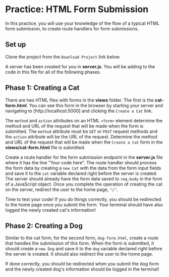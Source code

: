 # Practice: HTML Form Submission

In this practice, you will use your knowledge of the flow of a typical HTML form
submission, to create route handlers for form submissions.

## Set up

Clone the project from the `Download Project` link below.

A server has been created for you in **server.js**. You will be adding to the
code in this file for all of the following phases.

## Phase 1: Creating a Cat

There are two HTML files with forms in the **views** folder. The first is the
**cat-form.html**. You can see this form in the browser by starting your server
and navigating to [http://localhost:5000] and clicking the `Create a Cat` link.

The `method` and `action` attributes on an HTML `<form>` element determine the
method and URL of the request that will be made when the form is submitted. The
`method` attribute must be `GET` or `POST` request methods and the `action`
attribute will be the URL of the request. Determine the method and URL of the
request that will be made when the `Create a Cat` form in the
**views/cat-form.html** file is submitted.

Create a route handler for the form submission endpoint in the **server.js**
file where it has the line "Your code here". The route handler should process
the form data by creating a `new Cat` with the data from the form input fields
and save it to the `cat` variable declared right before the server is created.
The server should already have the form data saved to `req.body` in the form of
a JavaScript object. Once you complete the operation of creating the cat on the
server, redirect the user to the home page, `"/"`.

Time to test your code! If you do things correctly, you should be redirected to
the home page once you submit the form. Your terminal should have also logged
the newly created cat's information!

## Phase 2: Creating a Dog

Similar to the cat form, for the second form, `dog-form.html`, create a route
that handles the submission of this form. When the form is submitted, it should
create a `new Dog` and save it to the `dog` variable declared right before the
server is created. It should also redirect the user to the home page.

If done correctly, you should be redirected when you submit the dog form and
the newly created dog's information should be logged in the terminal!
